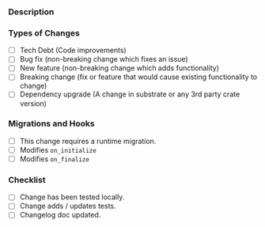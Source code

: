 ### Description
<!-- Describe what change this PR is implementing -->

### Types of Changes
<!--- What types of changes does your code introduce? -->
- [ ] Tech Debt (Code improvements)
- [ ] Bug fix (non-breaking change which fixes an issue)
- [ ] New feature (non-breaking change which adds functionality)
- [ ] Breaking change (fix or feature that would cause existing functionality to change)
- [ ] Dependency upgrade (A change in substrate or any 3rd party crate version)

### Migrations and Hooks
<!--- Check the following box with an x if the following applies: -->
- [ ] This change requires a runtime migration.
- [ ] Modifies `on_initialize`
- [ ] Modifies `on_finalize`

### Checklist
<!--- All boxes need to be checked. Follow this checklist before requiring PR review -->
- [ ] Change has been tested locally.
- [ ] Change adds / updates tests.
- [ ] Changelog doc updated.
